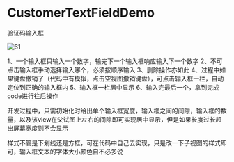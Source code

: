 # CustomerTextFieldDemo
验证码输入框

![61](https://user-images.githubusercontent.com/20807689/190942488-6f26008b-52eb-4238-80d5-90fd0beba920.gif)

1、一个输入框只输入一个数字，输完下一个输入框响应输入下一个数字
2、不可点击输入框手动选择输入哪个，必须按顺序输入
3、删除操作亦如此
4、过程中如果键盘撤销了（代码中有模拟，点击空视图撤销键盘），可点击输入框一栏，自动定位到正确的输入框内
5、输入框一栏居中显示
6、输入完最后一个，拿到完成code进行往后操作


开发过程中，只需初始化时给出单个输入框宽度，输入框之间的间隙，输入框的数量，以及该view在父试图上左右的间隙即可实现居中显示，但是如果长度过长超出屏幕宽度则不会显示

样式不管是下划线还是方框，可在代码中自己去实现，只是改一下子视图的样式即可，输入框文本的字体大小颜色自不必多说

